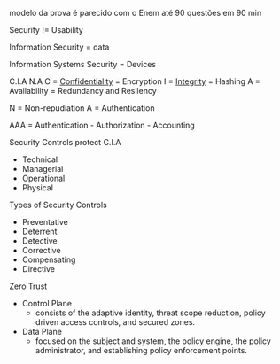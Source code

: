 modelo da prova é parecido com o Enem
até 90 questões em 90 min


Security != Usability


Information Security = data

Information Systems Security = Devices


C.I.A N.A
C = [Confidentiality](Confidentiality.md) = Encryption
I = [Integrity](Integrity.md) = Hashing
A = Availability = Redundancy and Resilency

N = Non-repudiation
A = Authentication

AAA = Authentication - Authorization - Accounting

Security Controls protect C.I.A
- Technical
- Managerial
- Operational
- Physical

Types of Security Controls
- Preventative
- Deterrent
- Detective
- Corrective
- Compensating
- Directive

Zero Trust
- Control Plane
	- consists of the adaptive identity, threat scope reduction, policy driven access controls, and secured zones.
- Data Plane
	- focused on the subject and system, the policy engine, the policy administrator, and establishing policy enforcement points.